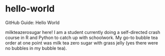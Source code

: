 # hello-world

GitHub Guide: Hello World

milkteazerosugar here! I am a student currently doing a self-directed crash course in R and Python to catch up with schoolwork.
My go-to bubble tea order at one point was milk tea zero sugar with grass jelly (yes there were no bubbles in my bubble tea).
